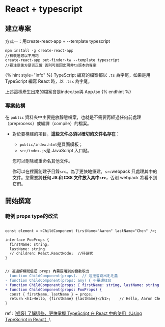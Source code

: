 # React + typescript

## 建立專案

方式一：用create-react-app + --template typescript

```
npm install -g create-react-app 
//有裝過可以不用跑
create-react-app pet-finder-tw --template typescript
//要注意後方是否正確 否則可能回出現非ts版本的專案

```

{% hint style="info" %}
TypeScript 編寫的檔案都以 `.ts` 為字尾，如果是用 TypeScript 編寫 React 時，以 `.tsx` 為字尾。

上述這樣產生出來的檔案會是index.tsx與 App.tsx
{% endhint %}

### 專案結構

在 `public` 資料夾中主要是放靜態檔案，也就是不需要再經過任何前處理（preprocess）或編譯（compile）的檔案。

*   對於要構建的項目，**這些文件必須以確切的文件名存在**：

    * `public/index.html`是頁面模板；
    * `src/index.js`是 JavaScript 入口點。

    您可以刪除或重命名其他文件。

    你可以在裡面創建子目錄`src`。為了更快地重建，`src`webpack 只處理其中的文件。您需要將**任何 JS 和 CSS 文件放入其中`src`**，否則 webpack 將看不到它們。



##



## 開始撰寫

### 範例 props type的改法

```diff

const element = <ChildComponent firstName="Aaron" lastName="Chen" />;

interface FooProps {
  firstName: string;
  lastName: string
  // children: React.ReactNode;  //待研究
}


// 透過解構賦值把 props 內需要用到的變數取出
- function ChildComponent(props).  // 這邊會跳出毛毛蟲
- function ChildComponent(props: any) { 不要這樣寫
+ function ChildComponent(props: { firstName: string, lastName: string }) { 
+ function ChildComponent(props: FooProps) {
  const { firstName, lastName } = props;
  return <h1>Hello, {firstName} {lastName}</h1>;    // Hello, Aaron Chen
}


```



ref : [\[掘竅\] 了解這些，更快掌握 TypeScript 在 React 中的使用（Using TypeScript in React）](https://pjchender.blogspot.com/2020/07/typescript-react-using-typescript-in.html)\
